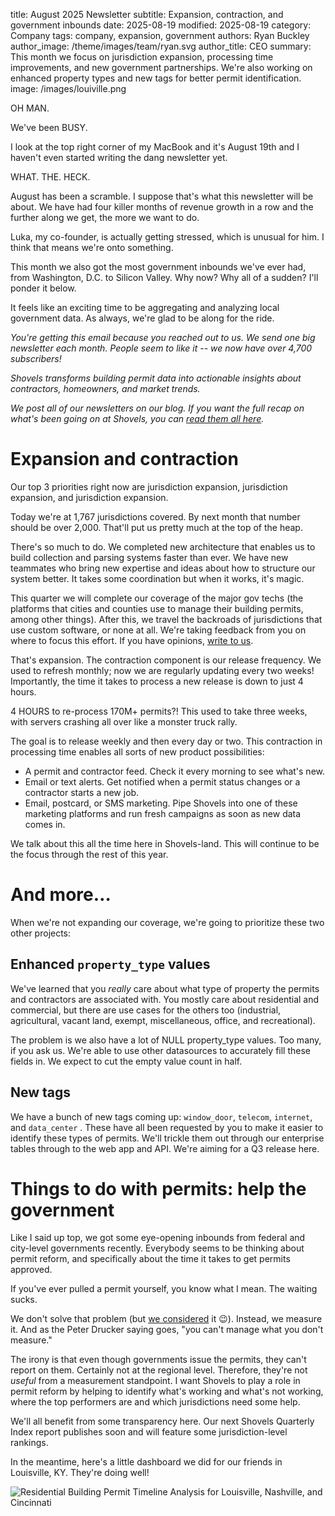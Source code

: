 title: August 2025 Newsletter
subtitle: Expansion, contraction, and government inbounds
date: 2025-08-19
modified: 2025-08-19
category: Company
tags: company, expansion, government
authors: Ryan Buckley
author_image: /theme/images/team/ryan.svg
author_title: CEO
summary: This month we focus on jurisdiction expansion, processing time improvements, and new government partnerships. We're also working on enhanced property types and new tags for better permit identification.
image: /images/louiville.png


OH MAN. 

We've been BUSY. 

I look at the top right corner of my MacBook and it's August 19th and I haven't even started writing the dang newsletter yet. 

WHAT. THE. HECK. 

August has been a scramble. I suppose that's what this newsletter will be about. We have had four killer months of revenue growth in a row and the further along we get, the more we want to do.

Luka, my co-founder, is actually getting stressed, which is unusual for him. I think that means we're onto something. 

This month we also got the most government inbounds we've ever had, from Washington, D.C. to Silicon Valley. Why now? Why all of a sudden? I'll ponder it below.

It feels like an exciting time to be aggregating and analyzing local government data. As always, we're glad to be along for the ride. 

*You're getting this email because you reached out to us. We send one big newsletter each month. People seem to like it -- we now have over 4,700 subscribers!*

*Shovels transforms building permit data into actionable insights about contractors, homeowners, and market trends.*

*We post all of our newsletters on our blog. If you want the full recap on what's been going on at Shovels, you can [read them all here](https://www.shovels.ai/blog/?category=Company).*

# Expansion and contraction

Our top 3 priorities right now are jurisdiction expansion, jurisdiction expansion, and jurisdiction expansion. 

Today we're at 1,767 jurisdictions covered. By next month that number should be over 2,000. That'll put us pretty much at the top of the heap. 

There's so much to do. We completed new architecture that enables us to build collection and parsing systems faster than ever. We have new teammates who bring new expertise and ideas about how to structure our system better. It takes some coordination but when it works, it's magic. 

This quarter we will complete our coverage of the major gov techs (the platforms that cities and counties use to manage their building permits, among other things). After this, we travel the backroads of jurisdictions that use custom software, or none at all. We're taking feedback from you on where to focus this effort. If you have opinions, [write to us](https://www.shovels.ai/contact).

That's expansion. The contraction component is our release frequency. We used to refresh monthly; now we are regularly updating every two weeks! Importantly, the time it takes to process a new release is down to just 4 hours. 

4 HOURS to re-process 170M+ permits?! This used to take three weeks, with servers crashing all over like a monster truck rally. 

The goal is to release weekly and then every day or two. This contraction in processing time enables all sorts of new product possibilities:

- A permit and contractor feed. Check it every morning to see what's new.
- Email or text alerts. Get notified when a permit status changes or a contractor starts a new job.
- Email, postcard, or SMS marketing. Pipe Shovels into one of these marketing platforms and run fresh campaigns as soon as new data comes in.

We talk about this all the time here in Shovels-land. This will continue to be the focus through the rest of this year.

# And more…

When we're not expanding our coverage, we're going to prioritize these two other projects:

## Enhanced `property_type` values

We've learned that you *really* care about what type of property the permits and contractors are associated with. You mostly care about residential and commercial, but there are use cases for the others too (industrial, agricultural, vacant land, exempt, miscellaneous, office, and recreational).

The problem is we also have a lot of NULL property_type values. Too many, if you ask us. We're able  to use other datasources to accurately fill these fields in. We expect to cut the empty value count in half. 

## New tags

We have a bunch of new tags coming up: `window_door`, `telecom`, `internet`, and `data_center` . These have all been requested by you to make it easier to identify these types of permits. We'll trickle them out through our enterprise tables through to the web app and API. We're aiming for a Q3 release here. 

# Things to do with permits: help the government

Like I said up top, we got some eye-opening inbounds from federal and city-level governments recently. Everybody seems to be thinking about permit reform, and specifically about the time it takes to get permits approved.

If you've ever pulled a permit yourself, you know what I mean. The waiting sucks.

We don't solve that problem (but [we considered](https://www.shovels.ai/blog/introducing-the-department-of-permit-efficiency-dope/) it 😉). Instead, we measure it. And as the Peter Drucker saying goes, "you can't manage what you don't measure." 

The irony is that even though governments issue the permits, they can't report on them. Certainly not at the regional level. Therefore, they're not *useful* from a measurement standpoint. I want Shovels to play a role in permit reform by helping to identify what's working and what's not working, where the top performers are and which jurisdictions need some help. 

We'll all benefit from some transparency here. Our next Shovels Quarterly Index report publishes soon and will feature some jurisdiction-level rankings. 

In the meantime, here's a little dashboard we did for our friends in Louisville, KY. They're doing well!

![Residential Building Permit Timeline Analysis for Louisville, Nashville, and Cincinnati]({static}/images/louiville.png)
